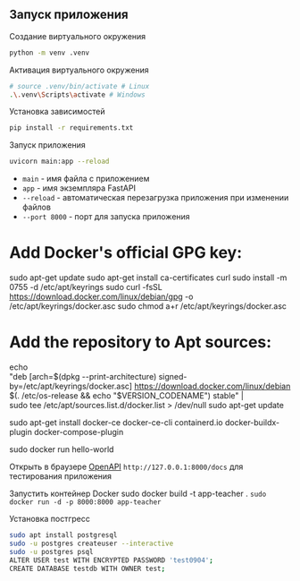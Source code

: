 ## Запуск приложения

Создание виртуального окружения
```bash
python -m venv .venv
```

Активация виртуального окружения
```bash
# source .venv/bin/activate # Linux
.\.venv\Scripts\activate # Windows
```

Установка зависимостей
```bash
pip install -r requirements.txt
```

Запуск приложения
```bash
uvicorn main:app --reload
```
- `main` - имя файла с приложением
- `app` - имя экземпляра FastAPI
- `--reload` - автоматическая перезагрузка приложения при изменении файлов
- `--port 8000` - порт для запуска приложения



# Add Docker's official GPG key:
sudo apt-get update
sudo apt-get install ca-certificates curl
sudo install -m 0755 -d /etc/apt/keyrings
sudo curl -fsSL https://download.docker.com/linux/debian/gpg -o /etc/apt/keyrings/docker.asc
sudo chmod a+r /etc/apt/keyrings/docker.asc

# Add the repository to Apt sources:
echo \
  "deb [arch=$(dpkg --print-architecture) signed-by=/etc/apt/keyrings/docker.asc] https://download.docker.com/linux/debian \
  $(. /etc/os-release && echo "$VERSION_CODENAME") stable" | \
  sudo tee /etc/apt/sources.list.d/docker.list > /dev/null
sudo apt-get update

sudo apt-get install docker-ce docker-ce-cli containerd.io docker-buildx-plugin docker-compose-plugin

 sudo docker run hello-world


Открыть в браузере  [OpenAPI](http://127.0.0.1:8000/docs) `http://127.0.0.1:8000/docs` для тестирования приложения

Запустить контейнер Docker
sudo docker build -t app-teacher .
`sudo docker run -d -p 8000:8000 app-teacher`


Установка постгресс
```bash
sudo apt install postgresql
sudo -u postgres createuser --interactive
sudo -u postgres psql
ALTER USER test WITH ENCRYPTED PASSWORD 'test0904';
CREATE DATABASE testdb WITH OWNER test;

```
